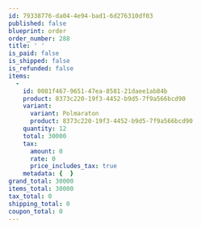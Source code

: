 ```yaml
---
id: 79338776-da04-4e94-bad1-6d276310df03
published: false
blueprint: order
order_number: 288
title: ' '
is_paid: false
is_shipped: false
is_refunded: false
items:
  -
    id: 0081f467-9651-47ea-8581-21daee1ab84b
    product: 8373c220-19f3-4452-b9d5-7f9a566bcd90
    variant:
      variant: Polmaraton
      product: 8373c220-19f3-4452-b9d5-7f9a566bcd90
    quantity: 12
    total: 30000
    tax:
      amount: 0
      rate: 0
      price_includes_tax: true
    metadata: {  }
grand_total: 30000
items_total: 30000
tax_total: 0
shipping_total: 0
coupon_total: 0
---
```

